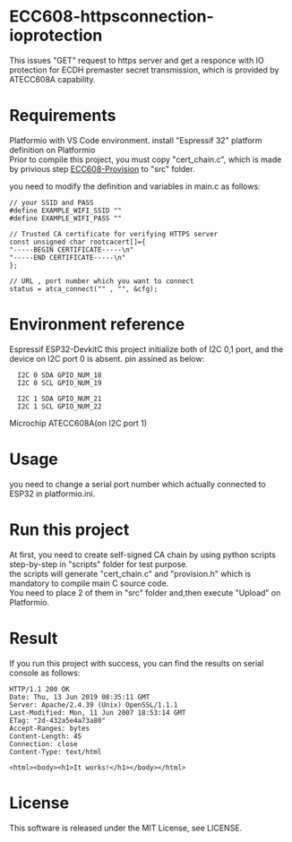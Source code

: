 # ECC608-httpsconnection-ioprotection

This issues "GET" request to https server and get a responce with IO protection for ECDH premaster secret transmission, which is provided by ATECC608A capability.

# Requirements

  Platformio with VS Code environment.
  install "Espressif 32" platform definition on Platformio  
  Prior to compile this project, you must copy "cert_chain.c", which is made by privious step [ECC608-Provision](https://github.com/kmwebnet/ECC608-Provision) to "src" folder.  

  you need to modify the definition and variables in main.c as follows:  
  ```
// your SSID and PASS
#define EXAMPLE_WIFI_SSID ""
#define EXAMPLE_WIFI_PASS ""

// Trusted CA certificate for verifying HTTPS server
const unsigned char rootcacert[]={
"-----BEGIN CERTIFICATE-----\n"
"-----END CERTIFICATE-----\n"
};

// URL , port number which you want to connect
status = atca_connect("" , "", &cfg);

  ```


# Environment reference
  
  Espressif ESP32-DevkitC
  this project initialize both of I2C 0,1 port, and the device on I2C port 0 is absent.
  pin assined as below:


      I2C 0 SDA GPIO_NUM_18
      I2C 0 SCL GPIO_NUM_19

      I2C 1 SDA GPIO_NUM_21
      I2C 1 SCL GPIO_NUM_22
          
  Microchip ATECC608A(on I2C port 1)

# Usage

you need to change a serial port number which actually connected to ESP32 in platformio.ini.

# Run this project

At first, you need to create self-signed CA chain by using python scripts step-by-step in "scripts" folder for test purpose.  
the scripts will generate "cert_chain.c" and "provision.h" which is mandatory to compile main C source code.  
You need to place 2 of them in "src" folder and,then execute "Upload" on Platformio. 

# Result

If you run this project with success, you can find the results on serial console as follows:

```
HTTP/1.1 200 OK
Date: Thu, 13 Jun 2019 08:35:11 GMT
Server: Apache/2.4.39 (Unix) OpenSSL/1.1.1
Last-Modified: Mon, 11 Jun 2007 18:53:14 GMT
ETag: "2d-432a5e4a73a80"
Accept-Ranges: bytes
Content-Length: 45
Connection: close
Content-Type: text/html

<html><body><h1>It works!</h1></body></html>
```

# License

This software is released under the MIT License, see LICENSE.
